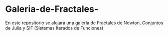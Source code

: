 # Galeria-de-Fractales-
En este repositorio se alojará una galería de Fractales de Newton, Conjuntos de Julia y SIF (Sistemas Iterados de Funciones)
